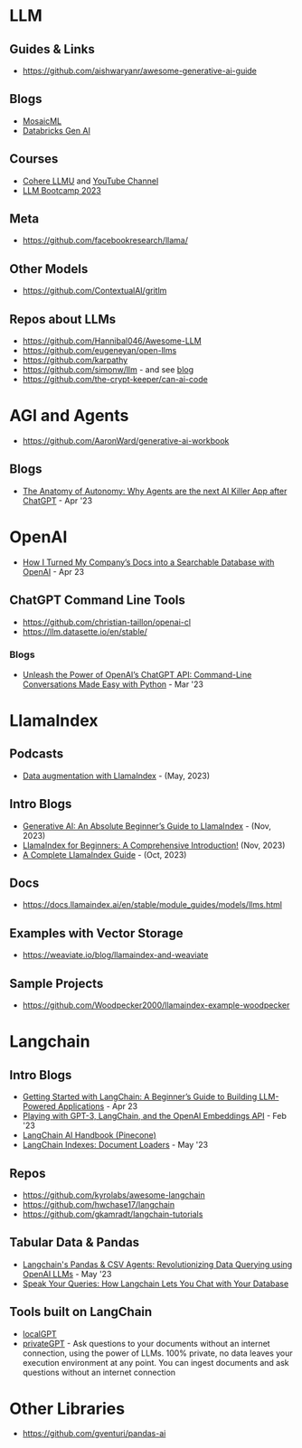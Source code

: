 # LLM 

## Guides & Links
- https://github.com/aishwaryanr/awesome-generative-ai-guide

## Blogs
- [MosaicML](https://www.mosaicml.com/blog)
- [Databricks Gen AI](https://www.databricks.com/blog/category/generative-ai)

## Courses
- [Cohere LLMU](https://docs.cohere.com/docs/llmu) and [YouTube Channel](https://www.youtube.com/@CohereAI)
- [LLM Bootcamp 2023](https://www.youtube.com/playlist?list=PL1T8fO7ArWleyIqOy37OVXsP4hFXymdOZ) 

## Meta
- https://github.com/facebookresearch/llama/

## Other Models
- https://github.com/ContextualAI/gritlm

## Repos about LLMs
- https://github.com/Hannibal046/Awesome-LLM
- https://github.com/eugeneyan/open-llms
- https://github.com/karpathy
- https://github.com/simonw/llm - and see [blog](https://simonwillison.net/2023/May/18/cli-tools-for-llms/) 
- https://github.com/the-crypt-keeper/can-ai-code

# AGI and Agents
- https://github.com/AaronWard/generative-ai-workbook

## Blogs
- [The Anatomy of Autonomy: Why Agents are the next AI Killer App after ChatGPT](https://www.latent.space/p/agents) - Apr '23

# OpenAI
- [How I Turned My Company’s Docs into a Searchable Database with OpenAI](https://medium.com/towards-data-science/how-i-turned-my-companys-docs-into-a-searchable-database-with-openai-4f2d34bd8736) - Apr 23

## ChatGPT Command Line Tools
- https://github.com/christian-taillon/openai-cl
- https://llm.datasette.io/en/stable/

### Blogs
- [Unleash the Power of OpenAI’s ChatGPT API: Command-Line Conversations Made Easy with Python](https://medium.com/codingthesmartway-com-blog/unleash-the-power-of-openais-chatgpt-api-command-line-conversations-made-easy-with-python-3442e25899fd) - Mar '23

# LlamaIndex

## Podcasts
- [Data augmentation with LlamaIndex](https://podcasts.apple.com/us/podcast/practical-ai-machine-learning-data-science/id1406537385?i=1000614179108) - (May, 2023)

## Intro Blogs
- [Generative AI: An Absolute Beginner’s Guide to LlamaIndex](https://www.singlestore.com/blog/generative-ai-a-guide-to-llamaindex/) - (Nov, 2023)
- [LlamaIndex for Beginners: A Comprehensive Introduction!](https://medium.com/gitconnected/llamaindex-for-beginners-a-comprehensive-introduction-201ac6b49dee) (Nov, 2023)
- [A Complete LlamaIndex Guide](https://nanonets.com/blog/llamaindex/) - (Oct, 2023)

## Docs
- https://docs.llamaindex.ai/en/stable/module_guides/models/llms.html

## Examples with Vector Storage

- https://weaviate.io/blog/llamaindex-and-weaviate

## Sample Projects
- https://github.com/Woodpecker2000/llamaindex-example-woodpecker

# Langchain
## Intro Blogs
- [Getting Started with LangChain: A Beginner’s Guide to Building LLM-Powered Applications](https://medium.com/towards-data-science/getting-started-with-langchain-a-beginners-guide-to-building-llm-powered-applications-95fc8898732c) - Apr 23
- [Playing with GPT-3, LangChain, and the OpenAI Embeddings API](https://www.shruggingface.com/blog/langchain-cloudflare-qa-agent) - Feb '23
- [LangChain AI Handbook (Pinecone)](https://www.pinecone.io/learn/langchain/)
- [LangChain Indexes: Document Loaders](https://www.davidgentile.net/langchain-indexes-document-loaders/) - May '23 

## Repos
- https://github.com/kyrolabs/awesome-langchain
- https://github.com/hwchase17/langchain
- https://github.com/gkamradt/langchain-tutorials

## Tabular Data & Pandas
- [Langchain's Pandas & CSV Agents: Revolutionizing Data Querying using OpenAI LLMs](https://blog.futuresmart.ai/langchains-pandas-csv-agents-revolutionizing-data-querying-using-openai-llms) - May '23
- [Speak Your Queries: How Langchain Lets You Chat with Your Database](https://dev.to/ngonidzashe/speak-your-queries-how-langchain-lets-you-chat-with-your-database-p62)

## Tools built on LangChain
- [localGPT](https://github.com/PromtEngineer/localGPT)
- [privateGPT](https://github.com/imartinez/privateGPT) - Ask questions to your documents without an internet connection, using the power of LLMs. 100% private, no data leaves your execution environment at any point. You can ingest documents and ask questions without an internet connection

# Other Libraries
- https://github.com/gventuri/pandas-ai
